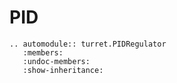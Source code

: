 # PID


```{eval-rst}
.. automodule:: turret.PIDRegulator
   :members:
   :undoc-members:
   :show-inheritance:
``` 